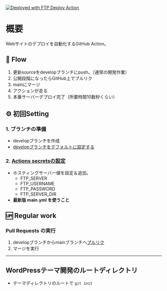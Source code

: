 [<img alt="Deployed with FTP Deploy Action" src="https://img.shields.io/badge/Deployed With-FTP DEPLOY ACTION-%3CCOLOR%3E?style=for-the-badge&color=2b9348">](https://github.com/SamKirkland/FTP-Deploy-Action)

# 概要

Webサイトのデプロイを自動化するGitHub Action。

## 🌱 Flow

1. 更新sourceをdevelopブランチにpush。（通常の開発作業）
2. 公開段階になったらGitHub上でプルリク
3. mainにマージ
4. アクションが走る
5. 本番サーバーデプロイ完了（所要時間10数秒くらい）

## ⚙ 初回Setting

### 1. ブランチの準備

- developブランチを作成
- [developブランチをデフォルトに設定する](https://github.com/chum9625/actions-ftp-deploy/settings/branches)

### 2. [Actions secretsの設定](https://github.com/chum9625/actions-ftp-deploy/settings/secrets/actions)

- ホスティングサーバー値を設定＆追加。
  - FTP_SERVER
  - FTP_USERNAME
  - FTP_PASSWORD
  - FTP_SERVER_DIR 
- **最新版 main.yml を使うこと**

## 🆙 Regular work
 
### Pull Requests の実行

1. developブランチからmainブランチへ[プルリク](https://github.com/chum9625/actions-ftp-deploy/pulls)
2. マージを実行

---

## WordPressテーマ開発のルートディレクトリ

- テーマディレクトリのルートで `git init` 
